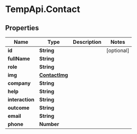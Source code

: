 # TempApi.Contact

## Properties

Name | Type | Description | Notes
------------ | ------------- | ------------- | -------------
**id** | **String** |  | [optional] 
**fullName** | **String** |  | 
**role** | **String** |  | 
**img** | [**ContactImg**](ContactImg.md) |  | 
**company** | **String** |  | 
**help** | **String** |  | 
**interaction** | **String** |  | 
**outcome** | **String** |  | 
**email** | **String** |  | 
**phone** | **Number** |  | 


